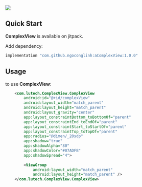 [![](https://jitpack.io/v/sakacyber/html-textview.svg)](https://jitpack.io/#sakacyber/html-textview)

## Quick Start

**ComplexView** is available on jitpack.

Add dependency:

```groovy
implementation "com.github.ngoconglinh:aComplexView:1.0.0"
```

## Usage

to use **ComplexView**:

```xml
    <com.lutech.ComplexView.ComplexView
        android:id="@+id/complexView"
        android:layout_width="match_parent"
        android:layout_height="match_parent"
        android:layout_gravity="center"
        app:layout_constraintBottom_toBottomOf="parent"
        app:layout_constraintEnd_toEndOf="parent"
        app:layout_constraintStart_toStartOf="parent"
        app:layout_constraintTop_toTopOf="parent"
        app:radius="@dimen/_20sdp"
        app:shadow="true"
        app:shadowAlpha="80"
        app:shadowColor="#07ADFB"
        app:shadowSpread="4">
    
        <ViewGroup
            android:layout_width="match_parent"
            android:layout_height="match_parent" />
    </com.lutech.ComplexView.ComplexView>
```
